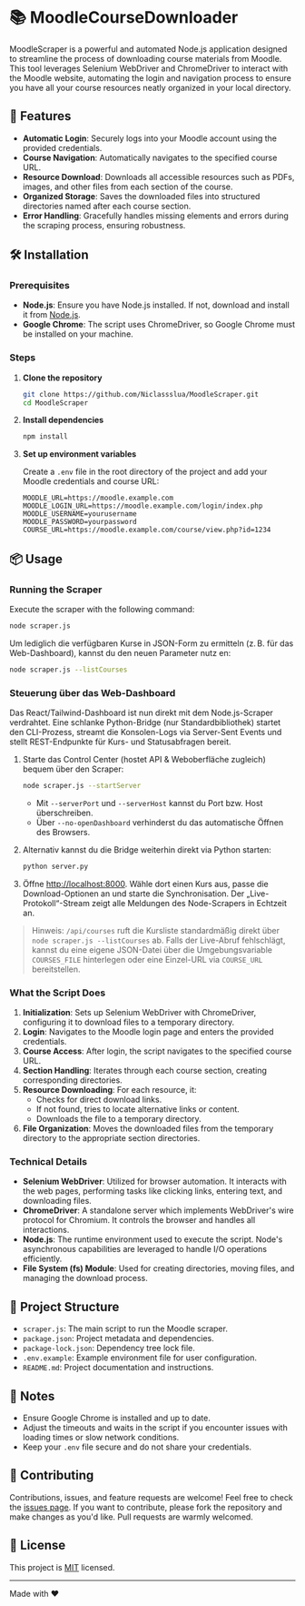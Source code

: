 # 📚 MoodleCourseDownloader

MoodleScraper is a powerful and automated Node.js application designed to streamline the process of downloading course materials from Moodle. This tool leverages Selenium WebDriver and ChromeDriver to interact with the Moodle website, automating the login and navigation process to ensure you have all your course resources neatly organized in your local directory.

## 🚀 Features

- **Automatic Login**: Securely logs into your Moodle account using the provided credentials.
- **Course Navigation**: Automatically navigates to the specified course URL.
- **Resource Download**: Downloads all accessible resources such as PDFs, images, and other files from each section of the course.
- **Organized Storage**: Saves the downloaded files into structured directories named after each course section.
- **Error Handling**: Gracefully handles missing elements and errors during the scraping process, ensuring robustness.

## 🛠 Installation

### Prerequisites

- **Node.js**: Ensure you have Node.js installed. If not, download and install it from [Node.js](https://nodejs.org/).
- **Google Chrome**: The script uses ChromeDriver, so Google Chrome must be installed on your machine.

### Steps

1. **Clone the repository**

    ```sh
    git clone https://github.com/Niclassslua/MoodleScraper.git
    cd MoodleScraper
    ```

2. **Install dependencies**

    ```sh
    npm install
    ```

3. **Set up environment variables**

    Create a `.env` file in the root directory of the project and add your Moodle credentials and course URL:

    ```env
    MOODLE_URL=https://moodle.example.com
    MOODLE_LOGIN_URL=https://moodle.example.com/login/index.php
    MOODLE_USERNAME=yourusername
    MOODLE_PASSWORD=yourpassword
    COURSE_URL=https://moodle.example.com/course/view.php?id=1234
    ```

## 📦 Usage

### Running the Scraper

Execute the scraper with the following command:

```sh
node scraper.js
```

Um lediglich die verfügbaren Kurse in JSON-Form zu ermitteln (z. B. für das Web-Dashboard), kannst du den neuen Parameter nutz
en:

```sh
node scraper.js --listCourses
```

### Steuerung über das Web-Dashboard

Das React/Tailwind-Dashboard ist nun direkt mit dem Node.js-Scraper verdrahtet. Eine schlanke Python-Bridge (nur Standardbibliothek) startet den CLI-Prozess, streamt die Konsolen-Logs via Server-Sent Events und stellt REST-Endpunkte für Kurs- und Statusabfragen bereit.

1. Starte das Control Center (hostet API & Weboberfläche zugleich) bequem über den Scraper:

   ```sh
   node scraper.js --startServer
   ```

   - Mit `--serverPort` und `--serverHost` kannst du Port bzw. Host überschreiben.
   - Über `--no-openDashboard` verhinderst du das automatische Öffnen des Browsers.

2. Alternativ kannst du die Bridge weiterhin direkt via Python starten:

   ```sh
   python server.py
   ```

3. Öffne [http://localhost:8000](http://localhost:8000). Wähle dort einen Kurs aus, passe die Download-Optionen an und starte die Synchronisation. Der „Live-Protokoll“-Stream zeigt alle Meldungen des Node-Scrapers in Echtzeit an.

> Hinweis: `/api/courses` ruft die Kursliste standardmäßig direkt über `node scraper.js --listCourses` ab. Falls der Live-Abruf fehlschlägt, kannst du eine eigene JSON-Datei über die Umgebungsvariable `COURSES_FILE` hinterlegen oder eine Einzel-URL via `COURSE_URL` bereitstellen.

### What the Script Does

1. **Initialization**: Sets up Selenium WebDriver with ChromeDriver, configuring it to download files to a temporary directory.
2. **Login**: Navigates to the Moodle login page and enters the provided credentials.
3. **Course Access**: After login, the script navigates to the specified course URL.
4. **Section Handling**: Iterates through each course section, creating corresponding directories.
5. **Resource Downloading**: For each resource, it:
   - Checks for direct download links.
   - If not found, tries to locate alternative links or content.
   - Downloads the file to a temporary directory.
6. **File Organization**: Moves the downloaded files from the temporary directory to the appropriate section directories.

### Technical Details

- **Selenium WebDriver**: Utilized for browser automation. It interacts with the web pages, performing tasks like clicking links, entering text, and downloading files.
- **ChromeDriver**: A standalone server which implements WebDriver's wire protocol for Chromium. It controls the browser and handles all interactions.
- **Node.js**: The runtime environment used to execute the script. Node's asynchronous capabilities are leveraged to handle I/O operations efficiently.
- **File System (fs) Module**: Used for creating directories, moving files, and managing the download process.

## 📁 Project Structure

- `scraper.js`: The main script to run the Moodle scraper.
- `package.json`: Project metadata and dependencies.
- `package-lock.json`: Dependency tree lock file.
- `.env.example`: Example environment file for user configuration.
- `README.md`: Project documentation and instructions.

## 📝 Notes

- Ensure Google Chrome is installed and up to date.
- Adjust the timeouts and waits in the script if you encounter issues with loading times or slow network conditions.
- Keep your `.env` file secure and do not share your credentials.

## 🤝 Contributing

Contributions, issues, and feature requests are welcome! Feel free to check the [issues page](https://github.com/Niclassslua/MoodleCourseDownloader/issues). If you want to contribute, please fork the repository and make changes as you'd like. Pull requests are warmly welcomed.

## 📜 License

This project is [MIT](https://opensource.org/licenses/MIT) licensed.

---

Made with ❤️
